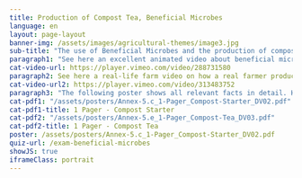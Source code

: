 ```yaml
---
title: Production of Compost Tea, Beneficial Microbes
language: en
layout: page-layout
banner-img: /assets/images/agricultural-themes/image3.jpg
sub-title: "The use of Beneficial Microbes and the production of compost starter and compost tea are important practices for a healthy soil life and a good soil fertility."
paragraph1: "See here an excellent animated video about beneficial microbes, how to produce compost starter and compost tea and what benefits farmers get."
cat-video-url: https://player.vimeo.com/video/288731580
paragraph2: See here a real-life farm video on how a real farmer produces his own compost tea and what benefits he gets from it.
cat-video-url2: https://player.vimeo.com/video/313483752
paragraph3: "The following poster shows all relevant facts in detail. Have a look at it:"
cat-pdf1: "/assets/posters/Annex-5.c_1-Pager_Compost-Starter_DV02.pdf"
cat-pdf1-title: 1 Pager - Compost Starter
cat-pdf2: "/assets/posters/Annex-5.e_1-Pager_Compost-Tea_DV03.pdf"
cat-pdf2-title: 1 Pager - Compost Tea
poster: /assets/posters/Annex-5.c_1-Pager_Compost-Starter_DV02.pdf
quiz-url: /exam-beneficial-microbes
showJS: true
iframeClass: portrait
---
```

